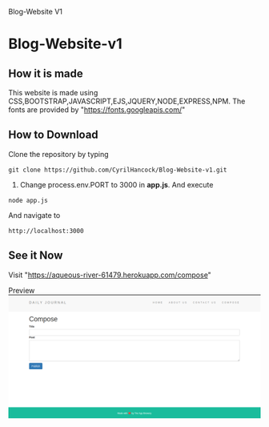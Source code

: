 Blog-Website V1
# Blog-Website-v1
## How it is made
  This website is made using CSS,BOOTSTRAP,JAVASCRIPT,EJS,JQUERY,NODE,EXPRESS,NPM.
 The fonts are provided by "https://fonts.googleapis.com/"
## How to Download
Clone the repository by typing
```
git clone https://github.com/CyrilHancock/Blog-Website-v1.git
```
1. Change process.env.PORT to 3000 in **app.js**.
And execute
```
node app.js
```
And navigate to
```
http://localhost:3000
```
## See it Now
Visit "https://aqueous-river-61479.herokuapp.com/compose"

Preview
![This is an image](/blogv1preview.png)
